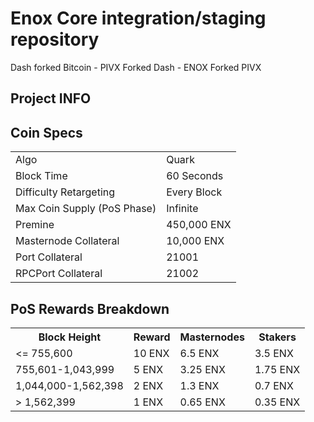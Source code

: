 Enox Core integration/staging repository
=====================================
Dash forked Bitcoin - PIVX Forked Dash - ENOX Forked PIVX
## Project INFO ##



## Coin Specs ##
<table>
<tr><td>Algo</td><td>Quark</td></tr>
<tr><td>Block Time</td><td>60 Seconds</td></tr>
<tr><td>Difficulty Retargeting</td><td>Every Block</td></tr>
<tr><td>Max Coin Supply (PoS Phase)</td><td>Infinite</td></tr>
<tr><td>Premine</td><td>450,000 ENX</td></tr>
<tr><td>Masternode Collateral</td><td>10,000 ENX</td></tr>
<tr><td>Port Collateral</td><td>21001</td></tr>
<tr><td>RPCPort Collateral</td><td>21002</td></tr>
</table>

## PoS Rewards Breakdown ##

<table>
<th>Block Height</th><th>Reward</th><th>Masternodes</th><th>Stakers</th>
<tr><td><= 755,600</td><td>10 ENX</td><td>6.5 ENX</td><td>3.5 ENX</td></tr>
<tr><td>755,601-1,043,999</td><td>5 ENX</td><td>3.25 ENX</td><td>1.75 ENX</td></tr>
<tr><td>1,044,000-1,562,398</td><td>2 ENX</td><td>1.3 ENX</td><td>0.7 ENX</td></tr>
<tr><td>> 1,562,399</td><td>1 ENX</td><td>0.65 ENX</td><td>0.35 ENX</td></tr>
</table>
